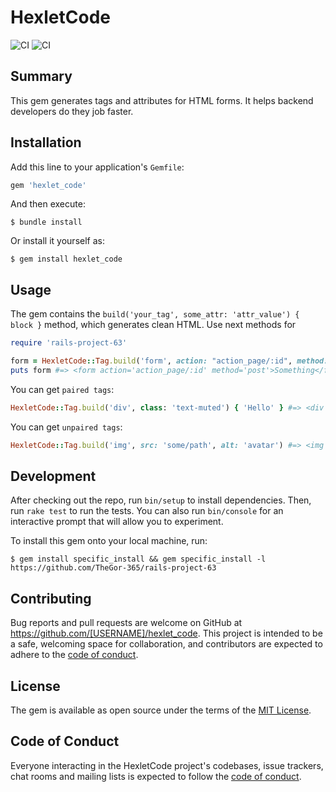 # HexletCode

![CI](https://github.com/TheGor-365/rails-project-63/actions/workflows/main.yml/badge.svg)
![CI](https://github.com/TheGor-365/rails-project-63/actions/workflows/hexlet-check.yml/badge.svg)

## Summary

This gem generates tags and attributes for HTML forms. It helps backend developers do they job faster.

## Installation

Add this line to your application's `Gemfile`:

```ruby
gem 'hexlet_code'
```

And then execute:

    $ bundle install

Or install it yourself as:

    $ gem install hexlet_code

## Usage

The gem contains the `build('your_tag', some_attr: 'attr_value') { block }` method, which generates clean HTML. Use next methods for
```ruby
require 'rails-project-63'

form = HexletCode::Tag.build('form', action: "action_page/:id", method: "post") { 'Something' }
puts form #=> <form action='action_page/:id' method='post'>Something</form>
```

You can get `paired tags`:

```ruby
HexletCode::Tag.build('div', class: 'text-muted') { 'Hello' } #=> <div class='text-muted'>Hello</div>
```

You can get `unpaired tags`:

```ruby
HexletCode::Tag.build('img', src: 'some/path', alt: 'avatar') #=> <img src='some/path' alt='avatar'>
```

## Development

After checking out the repo, run `bin/setup` to install dependencies. Then, run `rake test` to run the tests. You can also run `bin/console` for an interactive prompt that will allow you to experiment.

To install this gem onto your local machine, run:
```
$ gem install specific_install && gem specific_install -l https://github.com/TheGor-365/rails-project-63
```

## Contributing

Bug reports and pull requests are welcome on GitHub at https://github.com/[USERNAME]/hexlet_code. This project is intended to be a safe, welcoming space for collaboration, and contributors are expected to adhere to the [code of conduct](https://github.com/[USERNAME]/hexlet_code/blob/master/CODE_OF_CONDUCT.md).

## License

The gem is available as open source under the terms of the [MIT License](https://opensource.org/licenses/MIT).

## Code of Conduct

Everyone interacting in the HexletCode project's codebases, issue trackers, chat rooms and mailing lists is expected to follow the [code of conduct](https://github.com/[USERNAME]/hexlet_code/blob/master/CODE_OF_CONDUCT.md).
